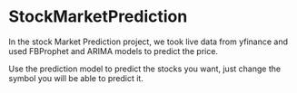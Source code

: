 # StockMarketPrediction

In the stock Market Prediction project, we took live data from yfinance and used FBProphet and ARIMA models to predict the price.

Use the prediction model to predict the stocks you want, just change the symbol you will be able to predict it.
